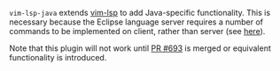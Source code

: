 `vim-lsp-java` extends [vim-lsp](https://github.com/prabirshrestha/vim-lsp/) to add Java-specific
functionality. This is necessary because the Eclipse language server requires a number of
commands to be implemented on client, rather than server (see [here](https://github.com/eclipse/eclipse.jdt.ls/issues/376#issuecomment-333923685)).

Note that this plugin will not work until [PR #693](https://github.com/prabirshrestha/vim-lsp/pull/693)
is merged or equivalent functionality is introduced.
